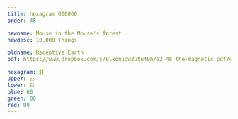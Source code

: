 ```yaml
---
title: hexagram 000000
order: 48

newname: Mouse in the Mouse's forest
newdesc: 10,000 Things

oldname: Receptive Earth
pdf: https://www.dropbox.com/s/9lkon1gw2utu40h/02-48-the-magnetic.pdf?dl=0

hexagram: ䷁
upper: ☷
lower: ☷
blue: 00
green: 00
red: 00
---
```

